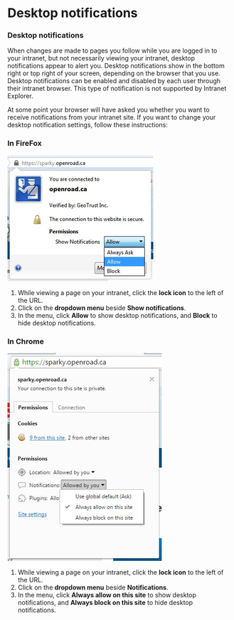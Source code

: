 # Desktop notifications

### Desktop notifications

When changes are made to pages you follow while you are logged in to your intranet, but not necessarily viewing your intranet, desktop notifications appear to alert you. Desktop notifications show in the bottom right or top right of your screen, depending on the browser that you use. Desktop notifications can be enabled and disabled by each user through their intranet browser. This type of notification is not supported by Intranet Explorer.  
  
At some point your browser will have asked you whether you want to receive notifications from your intranet site. If you want to change your desktop notification settings, follow these instructions:

### **In FireFox**

![](../../../.gitbook/assets/6%20%285%29.jpg)



1. While viewing a page on your intranet, click the **lock icon** to the left of the URL.
2. Click on the **dropdown menu** beside **Show notifications**.
3. In the menu, click **Allow** to show desktop notifications, and **Block** to hide desktop notifications.

### **In Chrome**

![](../../../.gitbook/assets/7%20%2813%29.jpg)



1. While viewing a page on your intranet, click the **lock icon** to the left of the URL.
2. Click on the **dropdown menu** beside **Notifications**.
3. In the menu, click **Always allow on this site** to show desktop notifications, and **Always block on this site** to hide desktop notifications.


